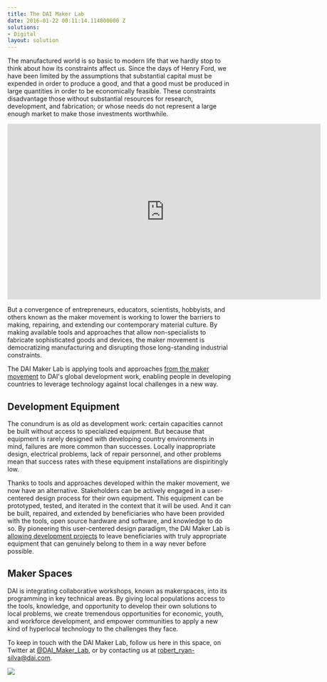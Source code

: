 ```yaml
---
title: The DAI Maker Lab
date: 2016-01-22 00:11:14.114000000 Z
solutions:
- Digital
layout: solution
---
```

The manufactured world is so basic to modern life that we hardly stop to think about how its constraints affect us. Since the days of Henry Ford, we have been limited by the assumptions that substantial capital must be expended in order to produce a good, and that a good must be produced in large quantities in order to be economically feasible. These constraints disadvantage those without substantial resources for research, development, and fabrication; or whose needs do not represent a large enough market to make those investments worthwhile.

<iframe src="https://player.vimeo.com/video/130582276" width="703" height="394" frameborder="0" webkitallowfullscreen="" mozallowfullscreen="" allowfullscreen=""></iframe>

But a convergence of entrepreneurs, educators, scientists, hobbyists, and others known as the maker movement is working to lower the barriers to making, repairing, and extending our contemporary material culture. By making available tools and approaches that allow non-specialists to fabricate sophisticated goods and devices, the maker movement is democratizing manufacturing and disrupting those long-standing industrial constraints.

The DAI Maker Lab is applying tools and approaches [from the maker movement][1] to DAI's global development work, enabling people in developing countries to leverage technology against local challenges in a new way.

##  Development Equipment

The conundrum is as old as development work: certain capacities cannot be built without access to specialized equipment. But because that equipment is rarely designed with developing country environments in mind, failures are more common than successes. Locally inappropriate design, electrical problems, lack of repair personnel, and other problems mean that success rates with these equipment installations are dispiritingly low.

Thanks to tools and approaches developed within the maker movement, we now have an alternative. Stakeholders can be actively engaged in a user-centered design process for their own equipment. This equipment can be prototyped, tested, and iterated in the context that it will be used. And it can be built, repaired, and extended by beneficiaries who have been provided with the tools, open source hardware and software, and knowledge to do so. By pioneering this user-centered design paradigm, the DAI Maker Lab is [allowing development projects][2] to leave beneficiaries with truly appropriate equipment that can genuinely belong to them in a way never before possible.

##  Maker Spaces

DAI is integrating collaborative workshops, known as makerspaces, into its programming in key technical areas. By giving local populations access to the tools, knowledge, and opportunity to develop their own solutions to local problems, we create tremendous opportunities for economic, youth, and workforce development, and empower communities to apply a new kind of hyperlocal technology to the challenges they face.

To keep in touch with the DAI Maker Lab, follow us here in this space, on Twitter at [@DAI_Maker_Lab][3], or by contacting us at [robert_ryan-silva@dai.com][4].

![][5]

[1]: https://prezi.com/pxbdaizrkbrf/diy-development/
[2]: http://dai-global-developments.com/articles/diy-development/
[3]: http://twitter.com/DAI_Maker_Lab
[4]: mailto:robert_ryan-silva@dai.com
[5]: /uploads/rob.jpg
